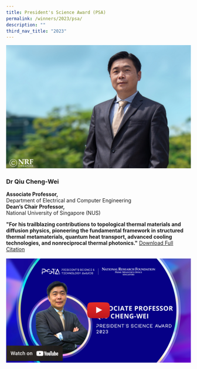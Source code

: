 ```yaml
---
title: President's Science Award (PSA)
permalink: /winners/2023/psa/
description: ""
third_nav_title: "2023"
---
```

![Dr Qiu Cheng-Wei](/images/Winners/2023/2023-psa-qcw.jpg)
### **Dr Qiu Cheng-Wei**

<b>Associate Professor,</b><br>
Department of Electrical and Computer Engineering<br>
<b>Dean’s Chair Professor,</b><br>
National University of Singapore (NUS)

**"For his trailblazing contributions to topological thermal materials and diffusion physics, pioneering the fundamental framework in structured thermal metamaterials, quantum heat transport, advanced cooling technologies, and nonreciprocal thermal photonics."**
[Download Full Citation](/files/Citations/2023/2023-psa-citation-dr-qiu-cheng-wei.pdf)
<br><br>
![2023 PSA – Dr Qiu Cheng-Wei](/images/Video%20Thumbnails/youtube-2023-tumb-mockup-qcw.jpg)
